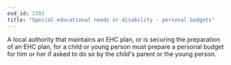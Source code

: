 ```yaml
---
esd_id: 2392
title: "Special educational needs or disability - personal budgets"
---
```


A local authority that maintains an EHC plan, or is securing the preparation of an EHC plan, for a child or young person must prepare a personal budget for him or her if asked to do so by the child's parent or the young person.

